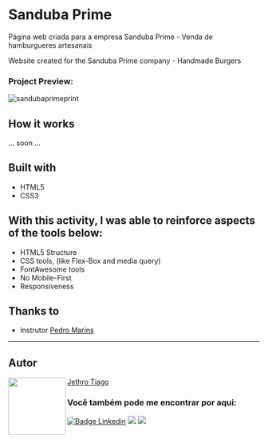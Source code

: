 # Sanduba Prime

Página web criada para a empresa Sanduba Prime - Venda de hamburgueres artesanais

Website created for the Sanduba Prime company - Handmade Burgers

### Project Preview:

![sandubaprimeprint](https://user-images.githubusercontent.com/103612874/194683845-a245e7f6-a1de-405a-a821-fbf7aaad6b24.jpg)


## How it works

... soon ...

## Built with

* HTML5
* CSS3

## With this activity, I was able to reinforce aspects of the tools below:

- HTML5 Structure
- CSS tools, (like Flex-Box and media query)
- FontAwesome tools
- No Mobile-First
- Responsiveness

## Thanks to

* Instrutor [Pedro Marins](https://github.com/pedromarins)

---

<h2 id="autor" align="left">Autor</h2>
<img align="left" src="https://avatars.githubusercontent.com/u/103612874?v=4" width=115>
<a href="https://github.com/JethroTiago">Jethro Tiago</a>
<h3 align="left">Você também pode me encontrar por aqui:</h3>
<p align="left">
  <a href="https://www.linkedin.com/in/jethrotiago/"><img src="https://img.shields.io/badge/LinkedIn-0077B5?style=for-the-badge&logo=linkedin&logoColor=white" alt="Badge Linkedin" /></a>
  <a href="https://www.youtube.com/c/BEIRADAAVENTURA" target="_blank"><img src="https://img.shields.io/badge/YouTube-FF0000?style=for-the-badge&logo=youtube&logoColor=white" target="_blank"></a>
  <a href="https://instagram.com/jethrotiago" target="_blank"><img src="https://img.shields.io/badge/-Instagram-%23E4405F?style=for-the-badge&logo=instagram&logoColor=white" target="_blank"></a>
